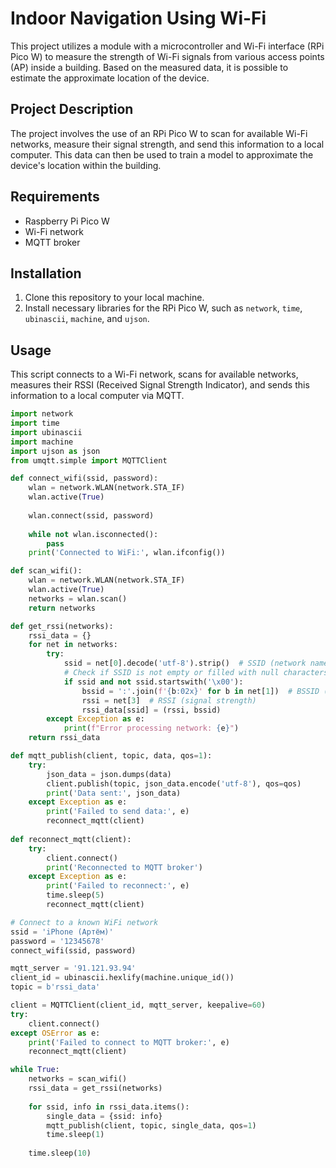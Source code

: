 # Indoor Navigation Using Wi-Fi

This project utilizes a module with a microcontroller and Wi-Fi interface (RPi Pico W) to measure the strength of Wi-Fi signals from various access points (AP) inside a building. Based on the measured data, it is possible to estimate the approximate location of the device.

## Project Description
The project involves the use of an RPi Pico W to scan for available Wi-Fi networks, measure their signal strength, and send this information to a local computer. This data can then be used to train a model to approximate the device's location within the building.

## Requirements
- Raspberry Pi Pico W
- Wi-Fi network
- MQTT broker

## Installation
1. Clone this repository to your local machine.
2. Install necessary libraries for the RPi Pico W, such as `network`, `time`, `ubinascii`, `machine`, and `ujson`.

## Usage
This script connects to a Wi-Fi network, scans for available networks, measures their RSSI (Received Signal Strength Indicator), and sends this information to a local computer via MQTT.

```python
import network
import time
import ubinascii
import machine
import ujson as json
from umqtt.simple import MQTTClient

def connect_wifi(ssid, password):
    wlan = network.WLAN(network.STA_IF)
    wlan.active(True)
   
    wlan.connect(ssid, password)
    
    while not wlan.isconnected():
        pass
    print('Connected to WiFi:', wlan.ifconfig())

def scan_wifi():
    wlan = network.WLAN(network.STA_IF)
    wlan.active(True)
    networks = wlan.scan()
    return networks

def get_rssi(networks):
    rssi_data = {}
    for net in networks:
        try:
            ssid = net[0].decode('utf-8').strip()  # SSID (network name)
            # Check if SSID is not empty or filled with null characters
            if ssid and not ssid.startswith('\x00'):
                bssid = ':'.join(f'{b:02x}' for b in net[1])  # BSSID (MAC address)
                rssi = net[3]  # RSSI (signal strength)
                rssi_data[ssid] = (rssi, bssid)
        except Exception as e:
            print(f"Error processing network: {e}")
    return rssi_data

def mqtt_publish(client, topic, data, qos=1):
    try:
        json_data = json.dumps(data)
        client.publish(topic, json_data.encode('utf-8'), qos=qos)
        print('Data sent:', json_data)
    except Exception as e:
        print('Failed to send data:', e)
        reconnect_mqtt(client)
        
def reconnect_mqtt(client):
    try:
        client.connect()
        print('Reconnected to MQTT broker')
    except Exception as e:
        print('Failed to reconnect:', e)
        time.sleep(5)
        reconnect_mqtt(client)

# Connect to a known WiFi network
ssid = 'iPhone (Артём)'
password = '12345678'
connect_wifi(ssid, password)

mqtt_server = '91.121.93.94'
client_id = ubinascii.hexlify(machine.unique_id())
topic = b'rssi_data'

client = MQTTClient(client_id, mqtt_server, keepalive=60)
try:
    client.connect()
except OSError as e:
    print('Failed to connect to MQTT broker:', e)
    reconnect_mqtt(client)

while True:
    networks = scan_wifi()
    rssi_data = get_rssi(networks)
    
    for ssid, info in rssi_data.items():
        single_data = {ssid: info}
        mqtt_publish(client, topic, single_data, qos=1)
        time.sleep(1)
    
    time.sleep(10)
